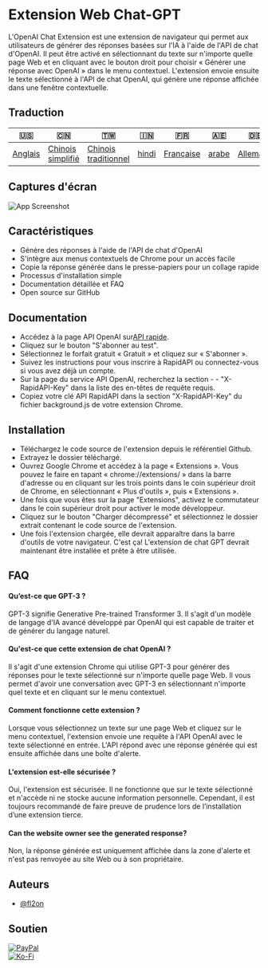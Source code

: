 # Extension Web Chat-GPT

L'OpenAI Chat Extension est une extension de navigateur qui permet aux utilisateurs de générer des réponses basées sur l'IA à l'aide de l'API de chat d'OpenAI. Il peut être activé en sélectionnant du texte sur n'importe quelle page Web et en cliquant avec le bouton droit pour choisir « Générer une réponse avec OpenAI » dans le menu contextuel. L'extension envoie ensuite le texte sélectionné à l'API de chat OpenAI, qui génère une réponse affichée dans une fenêtre contextuelle.

## Traduction

| 🇺🇸                 | 🇨🇳                                 | 🇹🇼                                    | 🇮🇳                  | 🇫🇷                      | 🇦🇪                  | 🇩🇪                     | 🇯🇵                     | 🇪🇸                     |
| -------------------- | ------------------------------------ | --------------------------------------- | --------------------- | ------------------------- | --------------------- | ------------------------ | ------------------------ | ------------------------ |
| [Anglais](README.md) | [Chinois simplifié](README.zh-CN.md) | [Chinois traditionnel](README.zh-TW.md) | [hindi](README.hi.md) | [Française](README.fr.md) | [arabe](README.ar.md) | [Allemand](README.de.md) | [japonais](README.ja.md) | [Espagnol](README.es.md) |

## Captures d'écran

![App Screenshot](https://cdn.discordapp.com/attachments/1008195045960204349/1099103637608878090/New_Website_Blue_Mockup_Instagram_-_Laptop.gif)

## Caractéristiques

-   Génère des réponses à l'aide de l'API de chat d'OpenAI
-   S'intègre aux menus contextuels de Chrome pour un accès facile
-   Copie la réponse générée dans le presse-papiers pour un collage rapide
-   Processus d'installation simple
-   Documentation détaillée et FAQ
-   Open source sur GitHub

## Documentation

-   Accédez à la page API OpenAI sur[API rapide](https://rapidapi.com/liuzhaolong765481/api/chatgpt-chatgpt3-5-chatgpt4/).
-   Cliquez sur le bouton "S'abonner au test".
-   Sélectionnez le forfait gratuit « Gratuit » et cliquez sur « S'abonner ».
-   Suivez les instructions pour vous inscrire à RapidAPI ou connectez-vous si vous avez déjà un compte.
-   Sur la page du service API OpenAI, recherchez la section - - "X-RapidAPI-Key" dans la liste des en-têtes de requête requis.
-   Copiez votre clé API RapidAPI dans la section "X-RapidAPI-Key" du fichier background.js de votre extension Chrome.

## Installation

-   Téléchargez le code source de l'extension depuis le référentiel Github.
-   Extrayez le dossier téléchargé.
-   Ouvrez Google Chrome et accédez à la page « Extensions ». Vous pouvez le faire en tapant « chrome://extensions/ » dans la barre d'adresse ou en cliquant sur les trois points dans le coin supérieur droit de Chrome, en sélectionnant « Plus d'outils », puis « Extensions ».
-   Une fois que vous êtes sur la page "Extensions", activez le commutateur dans le coin supérieur droit pour activer le mode développeur.
-   Cliquez sur le bouton "Charger décompressé" et sélectionnez le dossier extrait contenant le code source de l'extension.
-   Une fois l'extension chargée, elle devrait apparaître dans la barre d'outils de votre navigateur.
    C'est ça! L'extension de chat GPT devrait maintenant être installée et prête à être utilisée.

## FAQ

#### Qu’est-ce que GPT-3 ?

GPT-3 signifie Generative Pre-trained Transformer 3. Il s'agit d'un modèle de langage d'IA avancé développé par OpenAI qui est capable de traiter et de générer du langage naturel.

#### Qu'est-ce que cette extension de chat OpenAI ?

Il s'agit d'une extension Chrome qui utilise GPT-3 pour générer des réponses pour le texte sélectionné sur n'importe quelle page Web. Il vous permet d'avoir une conversation avec GPT-3 en sélectionnant n'importe quel texte et en cliquant sur le menu contextuel.

#### Comment fonctionne cette extension ?

Lorsque vous sélectionnez un texte sur une page Web et cliquez sur le menu contextuel, l'extension envoie une requête à l'API OpenAI avec le texte sélectionné en entrée. L'API répond avec une réponse générée qui est ensuite affichée dans une boîte d'alerte.

#### L'extension est-elle sécurisée ?

Oui, l'extension est sécurisée. Il ne fonctionne que sur le texte sélectionné et n'accède ni ne stocke aucune information personnelle. Cependant, il est toujours recommandé de faire preuve de prudence lors de l’installation d’une extension tierce.

#### Can the website owner see the generated response?

Non, la réponse générée est uniquement affichée dans la zone d'alerte et n'est pas renvoyée au site Web ou à son propriétaire.

## Auteurs

-   [@fl2on](https://www.github.com/fl2on)

## Soutien

[![PayPal](https://img.shields.io/badge/PayPal-00457C?style=for-the-badge&logo=paypal&logoColor=white)](https://paypal.me/nova355killer)  
[![Ko-Fi](https://img.shields.io/badge/kofi-00457C?style=for-the-badge&logo=ko-fi&logoColor=white)](https://ko-fi.com/nova355)
